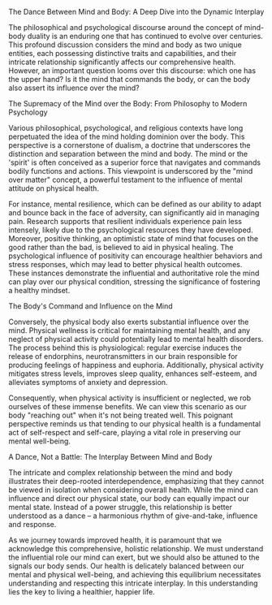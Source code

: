 
The Dance Between Mind and Body: A Deep Dive into the Dynamic Interplay

The philosophical and psychological discourse around the concept of mind-body duality is an enduring one that has continued to evolve over centuries. This profound discussion considers the mind and body as two unique entities, each possessing distinctive traits and capabilities, and their intricate relationship significantly affects our comprehensive health. However, an important question looms over this discourse: which one has the upper hand? Is it the mind that commands the body, or can the body also assert its influence over the mind?

The Supremacy of the Mind over the Body: From Philosophy to Modern Psychology

Various philosophical, psychological, and religious contexts have long perpetuated the idea of the mind holding dominion over the body. This perspective is a cornerstone of dualism, a doctrine that underscores the distinction and separation between the mind and body. The mind or the 'spirit' is often conceived as a superior force that navigates and commands bodily functions and actions. This viewpoint is underscored by the "mind over matter" concept, a powerful testament to the influence of mental attitude on physical health.

For instance, mental resilience, which can be defined as our ability to adapt and bounce back in the face of adversity, can significantly aid in managing pain. Research supports that resilient individuals experience pain less intensely, likely due to the psychological resources they have developed. Moreover, positive thinking, an optimistic state of mind that focuses on the good rather than the bad, is believed to aid in physical healing. The psychological influence of positivity can encourage healthier behaviors and stress responses, which may lead to better physical health outcomes. These instances demonstrate the influential and authoritative role the mind can play over our physical condition, stressing the significance of fostering a healthy mindset.

The Body's Command and Influence on the Mind

Conversely, the physical body also exerts substantial influence over the mind. Physical wellness is critical for maintaining mental health, and any neglect of physical activity could potentially lead to mental health disorders. The process behind this is physiological: regular exercise induces the release of endorphins, neurotransmitters in our brain responsible for producing feelings of happiness and euphoria. Additionally, physical activity mitigates stress levels, improves sleep quality, enhances self-esteem, and alleviates symptoms of anxiety and depression.

Consequently, when physical activity is insufficient or neglected, we rob ourselves of these immense benefits. We can view this scenario as our body "reaching out" when it's not being treated well. This poignant perspective reminds us that tending to our physical health is a fundamental act of self-respect and self-care, playing a vital role in preserving our mental well-being.

A Dance, Not a Battle: The Interplay Between Mind and Body

The intricate and complex relationship between the mind and body illustrates their deep-rooted interdependence, emphasizing that they cannot be viewed in isolation when considering overall health. While the mind can influence and direct our physical state, our body can equally impact our mental state. Instead of a power struggle, this relationship is better understood as a dance – a harmonious rhythm of give-and-take, influence and response.

As we journey towards improved health, it is paramount that we acknowledge this comprehensive, holistic relationship. We must understand the influential role our mind can exert, but we should also be attuned to the signals our body sends. Our health is delicately balanced between our mental and physical well-being, and achieving this equilibrium necessitates understanding and respecting this intricate interplay. In this understanding lies the key to living a healthier, happier life.
